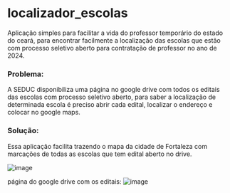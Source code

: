 # localizador_escolas

Aplicação simples para facilitar a vida do professor temporário do estado do ceará, para encontrar facilmente a localização das escolas que estão com processo seletivo aberto para contratação de professor no ano de 2024.

### Problema:
A SEDUC disponibiliza uma página no google drive com todos os editais das escolas com processo seletivo aberto, para saber a localização de determinada escola é preciso abrir cada edital, localizar o endereço e colocar no google maps. 

### Solução:
Essa aplicação facilita trazendo o mapa da cidade de Fortaleza com marcações de todas as escolas que tem edital aberto no drive.

![image](https://github.com/TiaErikaDev/localizador_escolas/assets/103070308/6e347720-5f15-477d-889a-7549e619ec62)

página do google drive com os editais:
![image](https://github.com/TiaErikaDev/localizador_escolas/assets/103070308/28c173aa-3dcb-4241-a036-109eaaa2b908)
